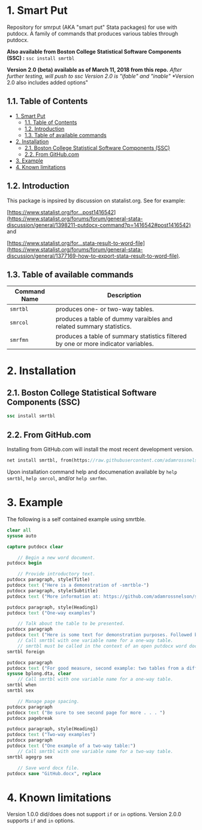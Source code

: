 # 1. Smart Put
Repository for smrput (AKA "smart put" Stata packages) for use with putdocx. A family of commands that produces various tables through putdocx.

**Also available from Boston College Statistical Software Components (SSC) :** `ssc install smrtbl`

**Version 2.0 (beta) available as of March 11, 2018 from this repo.**
*After further testing, will push to ssc*
*Version 2.0 is "ifable" and "inable"*
*Version 2.0 also includes added options"

## 1.1. Table of Contents
<!-- TOC -->

- [1. Smart Put](#1-smart-put)
    - [1.1. Table of Contents](#11-table-of-contents)
    - [1.2. Introduction](#12-introduction)
    - [1.3. Table of available commands](#13-table-of-available-commands)
- [2. Installation](#2-installation)
    - [2.1. Boston College Statistical Software Components (SSC)](#21-boston-college-statistical-software-components-ssc)
    - [2.2. From GitHub.com](#22-from-githubcom)
- [3. Example](#3-example)
- [4. Known limitations](#4-known-limitations)

<!-- /TOC -->
## 1.2. Introduction

This package is inpsired by discussion on statalist.org. See for example: 

[https://www.statalist.org/for...post1416542](https://www.statalist.org/forums/forum/general-stata-discussion/general/1398211-putdocx-command?p=1416542#post1416542) and

[https://www.statalist.org/for...stata-result-to-word-file](https://www.statalist.org/forums/forum/general-stata-discussion/general/1377169-how-to-export-stata-result-to-word-file).

## 1.3. Table of available commands


Command Name | Description
-------------|------------
`smrtbl` | produces one- or two-way tables. 
`smrcol` | produces a table of dummy varaibles and related summary statistics. 
`smrfmn` | produces a table of summary statistics filtered by one or more indicator variables.

# 2. Installation

## 2.1. Boston College Statistical Software Components (SSC)

```Stata
ssc install smrtbl
```

## 2.2. From GitHub.com

Installing from GitHub.com will install the most recent development version.

```Stata
net install smrtbl, from(https://raw.githubusercontent.com/adamrossnelson/smrput/master/)
```

Upon installation command help and documenation available by `help smrtbl`, `help smrcol`, and/or `help smrfmn`.

# 3. Example

The following is a self contained example using smrtble.

```Stata
clear all
sysuse auto

capture putdocx clear

    // Begin a new word document.
putdocx begin

    // Provide introductory text.
putdocx paragraph, style(Title)
putdocx text ("Here is a demonstration of -smrtble-")
putdocx paragraph, style(Subtitle)
putdocx text ("More information at: https://github.com/adamrossnelson/smrput")

putdocx paragraph, style(Heading1)
putdocx text ("One-way examples")

    // Talk about the table to be presented.
putdocx paragraph
putdocx text ("Here is some text for demonstration purposes. Followed by a table:")
    // Call smrtbl with one variable name for a one-way table.
    // smrtbl must be called in the context of an open putdocx word document.
smrtbl foreign

putdocx paragraph
putdocx text ("For good measure, second example: two tables from a different data set:")
sysuse bplong.dta, clear
    // Call smrtbl with one variable name for a one-way table.
smrtbl when
smrtbl sex

    // Manage page spacing.
putdocx paragraph
putdocx text ("Be sure to see second page for more . . . ")
putdocx pagebreak

putdocx paragraph, style(Heading1)
putdocx text ("Two-way examples")
putdocx paragraph
putdocx text ("One example of a two-way table:")
    // Call smrtbl with one variable name for a two-way table.
smrtbl agegrp sex

    // Save word docx file.
putdocx save "GitHub.docx", replace
```
# 4. Known limitations

Version 1.0.0 did/does does not support `if` or `in` options.
Version 2.0.0 supports `if` and `in` options.

